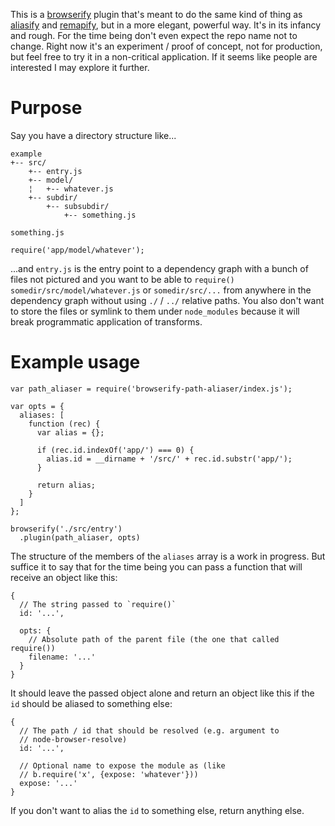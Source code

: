 This is a [browserify](https://github.com/substack/node-browserify) plugin that's meant to do the same kind of thing as [aliasify](https://github.com/benbria/aliasify) and [remapify](https://github.com/joeybaker/remapify), but in a more elegant, powerful way. It's in its infancy and rough. For the time being don't even expect the repo name not to change. Right now it's an experiment / proof of concept, not for production, but feel free to try it in a non-critical application. If it seems like people are interested I may explore it further.

# Purpose

Say you have a directory structure like...

    example
    +-- src/
        +-- entry.js
        +-- model/
        ¦   +-- whatever.js
        +-- subdir/
            +-- subsubdir/
                +-- something.js

`something.js`

    require('app/model/whatever');

...and `entry.js` is the entry point to a dependency graph with a bunch of files not pictured and you want to be able to `require()` `somedir/src/model/whatever.js` or `somedir/src/...` from anywhere in the dependency graph without using `./` / `../` relative paths. You also don't want to store the files or symlink to them under `node_modules` because it will break programmatic application of transforms.

# Example usage
    var path_aliaser = require('browserify-path-aliaser/index.js');

    var opts = {
      aliases: [
        function (rec) {
          var alias = {};

          if (rec.id.indexOf('app/') === 0) {
            alias.id = __dirname + '/src/' + rec.id.substr('app/');
          }

          return alias;
        }
      ]
    };

    browserify('./src/entry')
      .plugin(path_aliaser, opts)

The structure of the members of the `aliases` array is a work in progress. But
suffice it to say that for the time being you can pass a function that will receive an object like this:

    {
      // The string passed to `require()`
      id: '...',

      opts: {
        // Absolute path of the parent file (the one that called require())
        filename: '...'
      }
    }

It should leave the passed object alone and return an object like this if the `id` should be aliased to something else:

    {
      // The path / id that should be resolved (e.g. argument to
      // node-browser-resolve)
      id: '...',

      // Optional name to expose the module as (like
      // b.require('x', {expose: 'whatever'}))
      expose: '...'
    }

If you don't want to alias the `id` to something else, return anything else.

